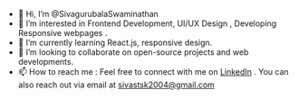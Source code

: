 - 👋 Hi, I’m @SivagurubalaSwaminathan
- 👀 I’m interested in Frontend Development, UI/UX Design , Developing Responsive webpages .
- 🌱 I’m currently learning React.js, responsive design.
- 💞️ I’m looking to collaborate on open-source projects and web developments.
- 📫 How to reach me : Feel free to connect with me on [LinkedIn](Sivagurubala-Swaminathan) . You can also reach out via email at sivastsk2004@gmail.com



<!---
SivagurubalaSwaminathan/SivagurubalaSwaminathan is a ✨ special ✨ repository because its `README.md` (this file) appears on your GitHub profile.
You can click the Preview link to take a look at your changes.
--->
